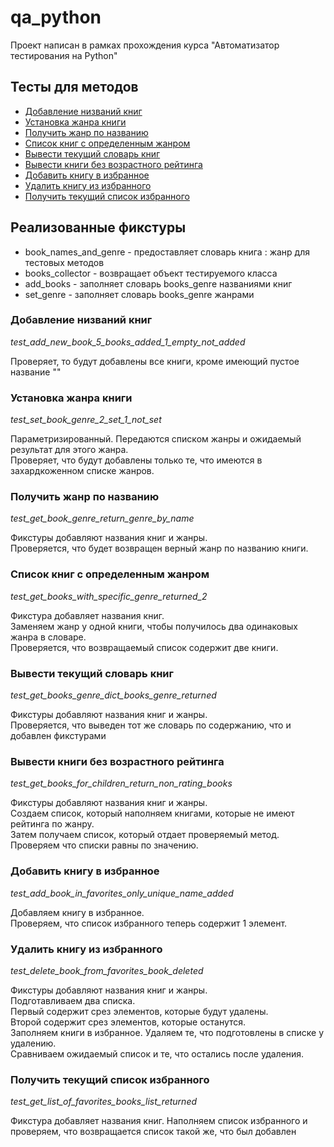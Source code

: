 # qa_python

Проект написан в рамках прохождения курса "Автоматизатор тестирования на Python"

## Тесты для методов

- [Добавление низваний книг](#добавление-названий-книг)
- [Установка жанра книги](#установка-жанра-книги)
- [Получить жанр по названию](#получить-жанр-по-названию)
- [Список книг с определенным жанром](#список-книг-с-определенным-жанром)
- [Вывести текущий словарь книг](#вывести-текущий-словарь-книг)
- [Вывести книги без возрастного рейтинга](#вывести-книги-без-возрастного-рейтинга)
- [Добавить книгу в избранное](#добавить-книгу-в-избранное)
- [Удалить книгу из избранного](#далить-книгу-из-избранного)
- [Получить текущий список избранного](#получить-текущий-список-избранного)

## Реализованные фикстуры

* book_names_and_genre - предоставляет словарь книга : жанр для тестовых методов
* books_collector - возвращает объект тестируемого класса
* add_books - заполняет словарь books_genre названиями книг
* set_genre - заполняет словарь books_genre жанрами



### Добавление низваний книг

_test_add_new_book_5_books_added_1_empty_not_added_    

Проверяет, то будут добавлены все книги, кроме имеющий пустое название ""

### Установка жанра книги

_test_set_book_genre_2_set_1_not_set_    

Параметризированный. Передаются списком жанры и ожидаемый результат для этого жанра.  
Проверяет, что будут добавлены только те, что имеются в захардкоженном списке жанров.  

### Получить жанр по названию

_test_get_book_genre_return_genre_by_name_  
  
Фикстуры добавляют названия книг и жанры.  
Проверяется, что будет возвращен верный жанр по названию книги.

### Список книг с определенным жанром

_test_get_books_with_specific_genre_returned_2_  
  
Фикстура добавляет названия книг.  
Заменяем жанр у одной книги, чтобы получилось два одинаковых жанра в словаре.  
Проверяется, что возвращаемый список содержит две книги.

### Вывести текущий словарь книг

_test_get_books_genre_dict_books_genre_returned_  
  
Фикстуры добавляют названия книг и жанры.  
Проверяется, что выведен тот же словарь по содержанию, что и добавлен фикстурами

### Вывести книги без возрастного рейтинга

_test_get_books_for_children_return_non_rating_books_  
  
Фикстуры добавляют названия книг и жанры.  
Создаем список, который наполняем книгами, которые не имеют рейтинга по жанру.  
Затем получаем список, который отдает проверяемый метод.  
Проверяем что списки равны по значению.

### Добавить книгу в избранное

_test_add_book_in_favorites_only_unique_name_added_  
  
Добавляем книгу в избранное.  
Проверяем, что список избранного теперь содержит 1 элемент.

### Удалить книгу из избранного

_test_delete_book_from_favorites_book_deleted_  
  
Фикстуры добавляют названия книг и жанры.  
Подготавливаем два списка.  
Первый содержит срез элементов, которые будут удалены.  
Второй содержит срез элементов, которые останутся.  
Заполняем книги в избранное. Удаляем те, что подготовлены в списке у удалению.  
Сравниваем ожидаемый список и те, что остались после удаления.

### Получить текущий список избранного

_test_get_list_of_favorites_books_list_returned_  
  
Фикстура добавляет названия книг.
Наполняем список избранного и проверяем, что возвращается список такой же, что был добавлен